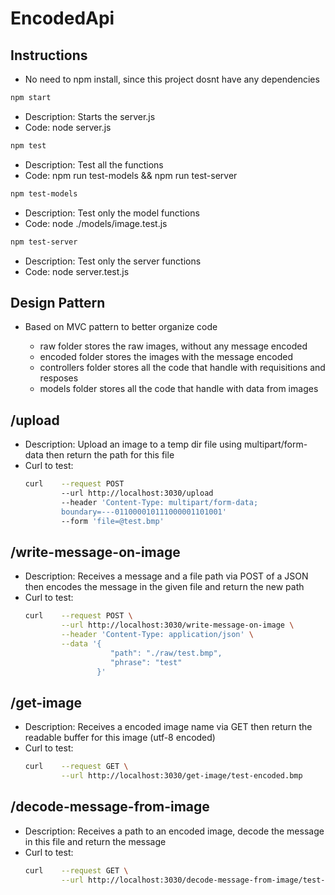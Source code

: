 # EncodedApi

## Instructions

- No need to npm install, since this project dosnt have any dependencies

```bash 
npm start
```

- Description: Starts the server.js
- Code: node server.js

```bash 
npm test
```

- Description: Test all the functions
- Code: npm run test-models && npm run test-server

```bash
npm test-models
```

- Description: Test only the model functions
- Code: node ./models/image.test.js

```bash
npm test-server
```

- Description: Test only the server functions
- Code: node server.test.js

## Design Pattern

 - Based on MVC pattern to better organize code
    
    - raw folder stores the raw images, without any message encoded
    - encoded folder stores the images with the message encoded
    - controllers folder stores all the code that handle with requisitions and resposes
    - models folder stores all the code that handle with data from images

## /upload

  - Description: Upload an image to a temp dir file using multipart/form-data then return the path for this file
  - Curl to test:
    ```bash
    curl    --request POST  
            --url http://localhost:3030/upload  
            --header 'Content-Type: multipart/form-data; 
            boundary=---011000010111000001101001'   
            --form 'file=@test.bmp'
    ```


## /write-message-on-image
    
- Description: Receives a message and a file path via POST of a JSON then encodes the message in the given file and return the new path
- Curl to test: 
    ``` bash 
    curl    --request POST \
            --url http://localhost:3030/write-message-on-image \
            --header 'Content-Type: application/json' \
            --data '{
	                   "path": "./raw/test.bmp",
	                   "phrase": "test"
                    }'
    ```

## /get-image
    
- Description: Receives a encoded image name via GET then return the readable buffer for this image (utf-8 encoded)
- Curl to test: 
    ```bash 
    curl    --request GET \
            --url http://localhost:3030/get-image/test-encoded.bmp 
    ```



## /decode-message-from-image

- Description: Receives a path to an encoded image, decode the message in this file and return the message
- Curl to test: 
    ```bash 
    curl    --request GET \
            --url http://localhost:3030/decode-message-from-image/test-encoded.bmp
    ```
